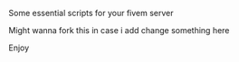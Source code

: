 Some essential scripts for your fivem server


Might wanna fork this in case i add change something here


Enjoy
